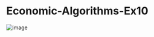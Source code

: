 # Economic-Algorithms-Ex10

![image](https://user-images.githubusercontent.com/58264273/211701526-af764b07-cb88-48df-95b0-cc488b9aabbb.png)

